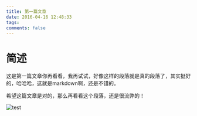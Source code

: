 ```yaml
---
title: 第一篇文章
date: 2016-04-16 12:48:33
tags:
comments: false
---
```

# 简述

这是第一篇文章你再看看，我再试试，好像这样的段落就是真的段落了，其实挺好的，哈哈哈，这就是markdown啊，还是不错的。

希望这篇文章是对的，那么再看看这个段落，还是很流弊的！

![test](/images/avatar.jpg)
